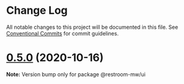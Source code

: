 # Change Log

All notable changes to this project will be documented in this file.
See [Conventional Commits](https://conventionalcommits.org) for commit guidelines.

# [0.5.0](https://github.com/dyne/restroom-wm/compare/v0.4.5...v0.5.0) (2020-10-16)

**Note:** Version bump only for package @restroom-mw/ui
